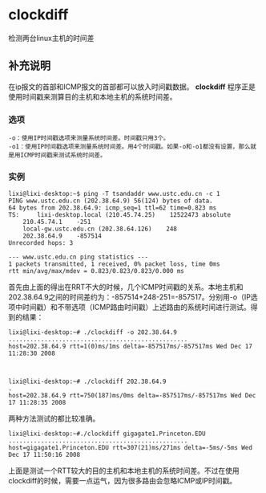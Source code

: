 #  clockdiff

检测两台linux主机的时间差

##  补充说明

在ip报文的首部和ICMP报文的首部都可以放入时间戳数据。 **clockdiff** 程序正是使用时间戳来测算目的主机和本地主机的系统时间差。

###  选项

    
    
    -o：使用IP时间戳选项来测量系统时间差。时间戳只用3个。
    -o1：使用IP时间戳选项来测量系统时间差。用4个时间戳。如果-o和-o1都没有设置，那么就是用ICMP时间戳来测试系统时间差。
    

###  实例

    
    
    lixi@lixi-desktop:~$ ping -T tsandaddr www.ustc.edu.cn -c 1
    PING www.ustc.edu.cn (202.38.64.9) 56(124) bytes of data.
    64 bytes from 202.38.64.9: icmp_seq=1 ttl=62 time=0.823 ms
    TS:     lixi-desktop.local (210.45.74.25)    12522473 absolute
        210.45.74.1    -251
        local-gw.ustc.edu.cn (202.38.64.126)    248
        202.38.64.9    -857514
    Unrecorded hops: 3
    
    --- www.ustc.edu.cn ping statistics ---
    1 packets transmitted, 1 received, 0% packet loss, time 0ms
    rtt min/avg/max/mdev = 0.823/0.823/0.823/0.000 ms
    

首先由上面的得出在RRT不大的时候，几个ICMP时间戳的关系。本地主机和202.38.64.9之间的时间差约为：-857514+248-251=-857517。分别用-o（IP选项中时间戳）和不带选项（ICMP路由时间戳）上述路由的系统时间进行测试。得到的结果：

    
    
    lixi@lixi-desktop:~# ./clockdiff -o 202.38.64.9  
    ..................................................
    host=202.38.64.9 rtt=1(0)ms/1ms delta=-857517ms/-857517ms Wed Dec 17 11:28:30 2008
    
    
    
    lixi@lixi-desktop:~# ./clockdiff 202.38.64.9
    .
    host=202.38.64.9 rtt=750(187)ms/0ms delta=-857517ms/-857517ms Wed Dec 17 11:28:35 2008
    

两种方法测试的都比较准确。

    
    
    lixi@lixi-desktop:~#./clockdiff gigagate1.Princeton.EDU
    ..................................................
    host=gigagate1.Princeton.EDU rtt=307(21)ms/271ms delta=-5ms/-5ms Wed Dec 17 11:50:16 2008
    

上面是测试一个RTT较大的目的主机和本地主机的系统时间差。不过在使用clockdiff的时候，需要一点运气，因为很多路由会忽略ICMP或IP时间戳。

